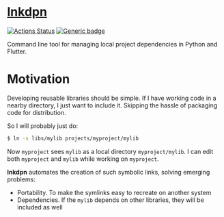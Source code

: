 # [lnkdpn](https://github.com/rtmigo/lnkdpn)

[![Actions Status](https://github.com/rtmigo/lnkdpn/workflows/CI/badge.svg?branch=master)](https://github.com/rtmigo/lnkdpn/actions)
[![Generic badge](https://img.shields.io/badge/ready_for_use-no-red.svg)](#)

Command line tool for managing local project dependencies in Python and Flutter.

# Motivation

Developing reusable libraries should be simple. If I have working code in a nearby directory, 
I just want to include it. Skipping the hassle of packaging code for distribution.

So I will probably just do:

```bash
$ ln -s libs/mylib projects/myproject/mylib
```

Now `myproject` sees `mylib` as a local directory `myproject/mylib`. I can edit both `myproject` 
and `mylib` while working on `myproject`.

**lnkdpn** automates the creation of such symbolic links, solving emerging problems:

- Portability. To make the symlinks easy to recreate on another system
- Dependencies. If the `mylib` depends on other libraries, they will be included as well